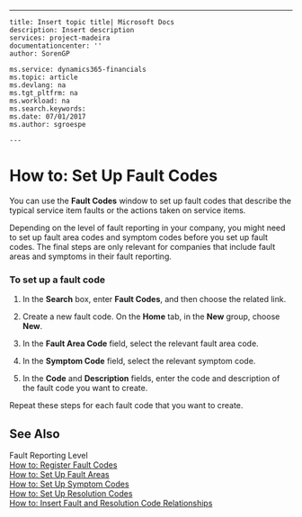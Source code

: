 ---
    title: Insert topic title| Microsoft Docs
    description: Insert description
    services: project-madeira
    documentationcenter: ''
    author: SorenGP

    ms.service: dynamics365-financials
    ms.topic: article
    ms.devlang: na
    ms.tgt_pltfrm: na
    ms.workload: na
    ms.search.keywords:
    ms.date: 07/01/2017
    ms.author: sgroespe

    ---
# How to: Set Up Fault Codes
You can use the **Fault Codes** window to set up fault codes that describe the typical service item faults or the actions taken on service items.  
  
 Depending on the level of fault reporting in your company, you might need to set up fault area codes and symptom codes before you set up fault codes. The final steps are only relevant for companies that include fault areas and symptoms in their fault reporting.  
  
### To set up a fault code  
  
1.  In the **Search** box, enter **Fault Codes**, and then choose the related link.  
  
2.  Create a new fault code. On the **Home** tab, in the **New** group, choose **New**.  
  
3.  In the **Fault Area Code** field, select the relevant fault area code.  
  
4.  In the **Symptom Code** field, select the relevant symptom code.  
  
5.  In the **Code** and **Description** fields, enter the code and description of the fault code you want to create.  
  
 Repeat these steps for each fault code that you want to create.  
  
## See Also  
 Fault Reporting Level   
 [How to: Register Fault Codes](../Service/how-to-register-fault-codes.md)   
 [How to: Set Up Fault Areas](../Service/how-to-set-up-fault-areas.md)   
 [How to: Set Up Symptom Codes](../Service/how-to-set-up-symptom-codes.md)   
 [How to: Set Up Resolution Codes](../Service/how-to-set-up-resolution-codes.md)   
 [How to: Insert Fault and Resolution Code Relationships](../Service/how-to-insert-fault-and-resolution-code-relationships.md)